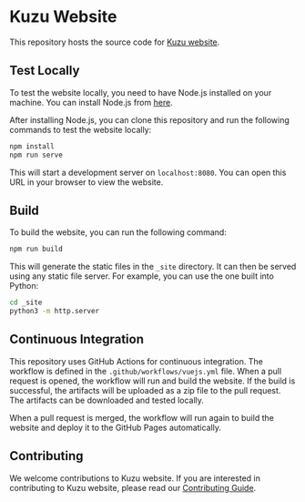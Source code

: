 # Kuzu Website

This repository hosts the source code for [Kuzu website](https://kuzudb.github.io).

## Test Locally

To test the website locally, you need to have Node.js installed on your machine. You can install Node.js from [here](https://nodejs.org/en/download/).

After installing Node.js, you can clone this repository and run the following commands to test the website locally:

```bash
npm install
npm run serve
```

This will start a development server on `localhost:8080`. You can open this URL in your browser to view the website.

## Build

To build the website, you can run the following command:

```bash
npm run build
```

This will generate the static files in the `_site` directory. It can then be served using any static file server. For example, you can use the one built into Python:

```bash
cd _site
python3 -m http.server
```

## Continuous Integration
This repository uses GitHub Actions for continuous integration. The workflow is defined in the `.github/workflows/vuejs.yml` file. When a pull request is opened, the workflow will run and build the website. If the build is successful, the artifacts will be uploaded as a zip file to the pull request. The artifacts can be downloaded and tested locally.

When a pull request is merged, the workflow will run again to build the website and deploy it to the GitHub Pages automatically.

## Contributing
We welcome contributions to Kuzu website. If you are interested in contributing to Kuzu website, please read our [Contributing Guide](CONTRIBUTING.md).
